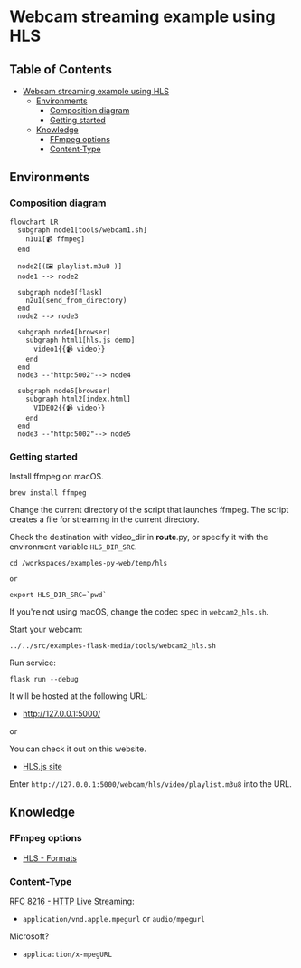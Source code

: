 # Webcam streaming example using HLS

## Table of Contents <!-- omit in toc -->

- [Webcam streaming example using HLS](#webcam-streaming-example-using-hls)
  - [Environments](#environments)
    - [Composition diagram](#composition-diagram)
    - [Getting started](#getting-started)
  - [Knowledge](#knowledge)
    - [FFmpeg options](#ffmpeg-options)
    - [Content-Type](#content-type)


## Environments

### Composition diagram

```mermaid
flowchart LR
  subgraph node1[tools/webcam1.sh]
    n1u1[📹 ffmpeg]
  end

  node2[(🖼️ playlist.m3u8 )]
  node1 --> node2

  subgraph node3[flask]
    n2u1(send_from_directory)
  end
  node2 --> node3

  subgraph node4[browser]
    subgraph html1[hls.js demo]
      video1{{📹 video}}
    end
  end
  node3 --"http:5002"--> node4

  subgraph node5[browser]
    subgraph html2[index.html]
      VIDEO2{{📹 video}}
    end
  end
  node3 --"http:5002"--> node5

```


### Getting started

Install ffmpeg on macOS.

```shell
brew install ffmpeg
```

Change the current directory of the script that launches ffmpeg.
The script creates a file for streaming in the current directory.

Check the destination with video_dir in __route__.py, or specify 
it with the environment variable `HLS_DIR_SRC`.

```shell
cd /workspaces/examples-py-web/temp/hls

or

export HLS_DIR_SRC=`pwd`
```

If you're not using macOS, change the codec spec in `webcam2_hls.sh`.

Start your webcam:

```shell
../../src/examples-flask-media/tools/webcam2_hls.sh
```

Run service:

```shell
flask run --debug
```

It will be hosted at the following URL:

- http://127.0.0.1:5000/

or

You can check it out on this website.
- [HLS.js site](https://hlsjs.video-dev.org/demo/)

Enter `http://127.0.0.1:5000/webcam/hls/video/playlist.m3u8` into the URL.



## Knowledge

### FFmpeg options

- [HLS - Formats ](https://ffmpeg.org/ffmpeg-formats.html#hls-2)


### Content-Type

[RFC 8216 - HTTP Live Streaming](https://tex2e.github.io/rfc-translater/html/rfc8216.html#4--Playlists):
- `application/vnd.apple.mpegurl` or `audio/mpegurl`

Microsoft?

- `applica:tion/x-mpegURL`
